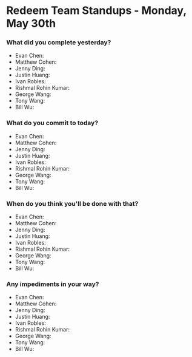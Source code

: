 # Redeem Team Standups - Monday, May 30th

### What did you complete yesterday?
- Evan Chen: 
- Matthew Cohen: 
- Jenny Ding: 
- Justin Huang: 
- Ivan Robles: 
- Rishmal Rohin Kumar: 
- George Wang: 
- Tony Wang: 
- Bill Wu: 

### What do you commit to today?
- Evan Chen: 
- Matthew Cohen: 
- Jenny Ding: 
- Justin Huang: 
- Ivan Robles: 
- Rishmal Rohin Kumar: 
- George Wang: 
- Tony Wang: 
- Bill Wu: 

### When do you think you'll be done with that?
- Evan Chen: 
- Matthew Cohen: 
- Jenny Ding: 
- Justin Huang: 
- Ivan Robles: 
- Rishmal Rohin Kumar: 
- George Wang: 
- Tony Wang: 
- Bill Wu: 

### Any impediments in your way?
- Evan Chen: 
- Matthew Cohen: 
- Jenny Ding: 
- Justin Huang: 
- Ivan Robles: 
- Rishmal Rohin Kumar: 
- George Wang: 
- Tony Wang: 
- Bill Wu: 